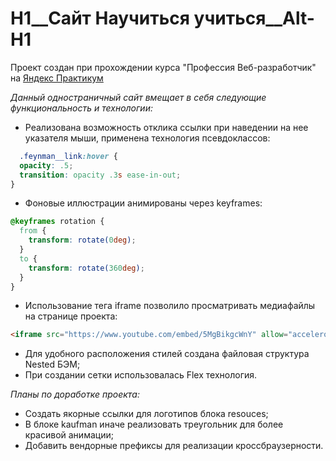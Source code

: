 # H1__Сайт Научиться учиться__Alt-H1

Проект создан при прохождении курса "Профессия Веб-разработчик" на [Яндекс Практикум](https://praktikum.yandex.ru "Начать учиться")


_Данный одностраничный сайт вмещает в себя следующие функциональность и технологии:_
 * Реализована возможность отклика ссылки при наведении на нее указателя мыши, применена технология псевдоклассов:
```css
  .feynman__link:hover {
  opacity: .5;
  transition: opacity .3s ease-in-out;
}
```
 * Фоновые иллюстрации анимированы через keyframes:
```css
@keyframes rotation {
  from {
    transform: rotate(0deg);
  }
  to {
    transform: rotate(360deg);
  }
}
```
 * Использование тега iframe позволило просматривать медиафайлы на странице проекта:
```html
<iframe src="https://www.youtube.com/embed/5MgBikgcWnY" allow="accelerometer; autoplay; clipboard-write; encrypted-media; gyroscope; picture-in-picture" allowfullscreen class="video__iframe"></iframe>
```
 * Для удобного расположения стилей создана файловая структура Nested БЭМ;
 * При создании сетки использовалась Flex технология.

_Планы по доработке проекта:_

 * Создать якорные ссылки для логотипов блока resouces;
 * В блоке kaufman иначе реализовать треугольник для более красивой анимации;
 * Добавить вендорные префиксы для реализации кроссбраузерности.

